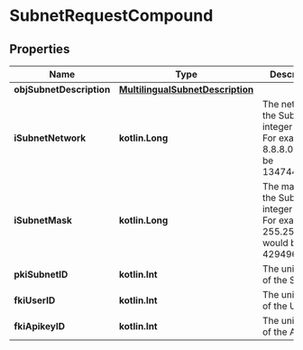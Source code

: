 
# SubnetRequestCompound

## Properties
Name | Type | Description | Notes
------------ | ------------- | ------------- | -------------
**objSubnetDescription** | [**MultilingualSubnetDescription**](MultilingualSubnetDescription.md) |  | 
**iSubnetNetwork** | **kotlin.Long** | The network of the Subnet in integer form. For example 8.8.8.0 would be 134744064 | 
**iSubnetMask** | **kotlin.Long** | The mask of the Subnet  in integer form. For example 255.255.255.0 would be 4294967040 | 
**pkiSubnetID** | **kotlin.Int** | The unique ID of the Subnet |  [optional]
**fkiUserID** | **kotlin.Int** | The unique ID of the User |  [optional]
**fkiApikeyID** | **kotlin.Int** | The unique ID of the Apikey |  [optional]



